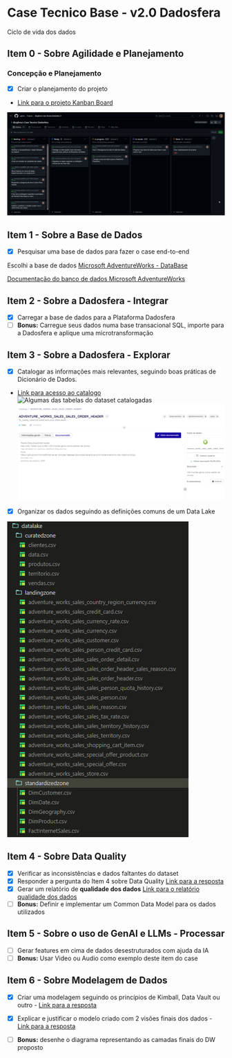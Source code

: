 # Case Tecnico Base - v2.0 Dadosfera

Ciclo de vida dos dados

## Item 0 - Sobre Agilidade e Planejamento

### Concepção e Planejamento

- [x] Criar o planejamento do projeto

- [Link para o projeto Kanban Board](https://github.com/users/cglima/projects/6/views/1)
  
![Principais atividades deste Case Técnico](prints/project-kanban-board.png)

## Item 1 - Sobre a Base de Dados

- [x] Pesquisar uma base de dados para fazer o case end-to-end

Escolhi a base de dados [Microsoft AdventureWorks - DataBase](https://learn.microsoft.com/en-us/sql/samples/adventureworks-install-configure?view=sql-server-ver16&tabs=ssms)

[Documentação do banco de dados Microsoft AdventureWorks](https://dataedo.com/download/AdventureWorks.pdf)

## Item 2 - Sobre a Dadosfera - Integrar

- [x] Carregar a base de dados para a Plataforma Dadosfera
- [ ] **Bonus:** Carregue seus dados numa base transacional SQL, importe para a Dadosfera e aplique uma microtransformação

## Item 3 - Sobre a Dadosfera - Explorar

- [x] Catalogar as informações mais relevantes, seguindo boas práticas de Dicionário de Dados.
- [Link para acesso ao catalogo](https://app.dadosfera.ai/pt-BR/catalog/data-assets)
![Algumas das tabelas do dataset catalogadas](prints/catálogo-dados.png)
![Mais detalhes de uma tabela](prints/detalhes_catalogo.png)

- [x] Organizar os dados seguindo as definições comuns de um Data Lake

![Datalake da base AdventureWorks](prints/datalake.png)

## Item 4 - Sobre Data Quality

- [x] Verificar as inconsistências e dados faltantes do dataset
- [x] Responder a pergunta do Item 4 sobre Data Quality [Link para a resposta](resposta-item4.md)
- [x] Gerar um relatório de **qualidade dos dados** [Link para o relatório qualidade dos dados](quality-date.ipynb)
- [ ] **Bonus:** Definir e implementar um Common Data Model para os dados utilizados

## Item 5 - Sobre o uso de GenAI e LLMs - Processar

- [ ] Gerar features em cima de dados desestruturados com ajuda da IA
- [ ] **Bonus:** Usar Video ou Audio como exemplo deste item do case

## Item 6 - Sobre Modelagem de Dados

- [x] Criar uma modelagem seguindo os princípios de Kimball, Data Vault ou outro - [Link para a resposta](modelagem-dados.md)
- [x] Explicar e justificar o modelo criado com 2 visões finais dos dados - [Link para a resposta](modelagem-dados.md)
- [ ] **Bonus:** desenhe o diagrama representando as camadas finais do DW proposto

